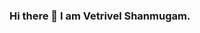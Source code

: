 ### Hi there 👋 I am Vetrivel Shanmugam.

<!--
**imvetri/imvetri** is a ✨ _special_ ✨ repository because its `README.md` (this file) appears on your GitHub profile.

Here are some ideas to get you started:

- 🔭 I’m currently working on a productivity tool for front end.
- 🌱 I’m currently researching on alternatives to mathematical model of artificial neurons.
- 👯 I’m looking to collaborate on stand alone software system design ideas, prototyping, making a working version.
- 🤔 I’m looking for help on ui-editor project. 
- 💬 Ask me about front end, alternative operating system designs, automations!
- 📫 How to reach me: https://twitter.com/VetrivelShanmu3

